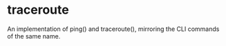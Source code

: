 # traceroute
An implementation of ping() and traceroute(), mirroring the CLI commands of the same name.
